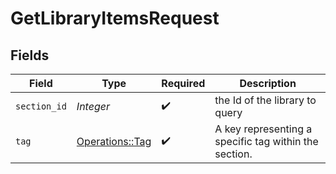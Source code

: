 # GetLibraryItemsRequest


## Fields

| Field                                                 | Type                                                  | Required                                              | Description                                           |
| ----------------------------------------------------- | ----------------------------------------------------- | ----------------------------------------------------- | ----------------------------------------------------- |
| `section_id`                                          | *Integer*                                             | :heavy_check_mark:                                    | the Id of the library to query                        |
| `tag`                                                 | [Operations::Tag](../../models/operations/tag.md)     | :heavy_check_mark:                                    | A key representing a specific tag within the section. |